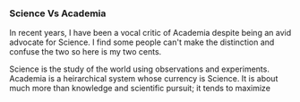 ### Science Vs Academia

In recent years, I have been a vocal critic of Academia despite being an avid advocate for Science. I find some people can't make the distinction and confuse the two so here is my two cents.

Science is the study of the world using observations and experiments. Academia is a heirarchical system whose currency is Science. It is about much more than knowledge and scientific pursuit; it tends to maximize 
